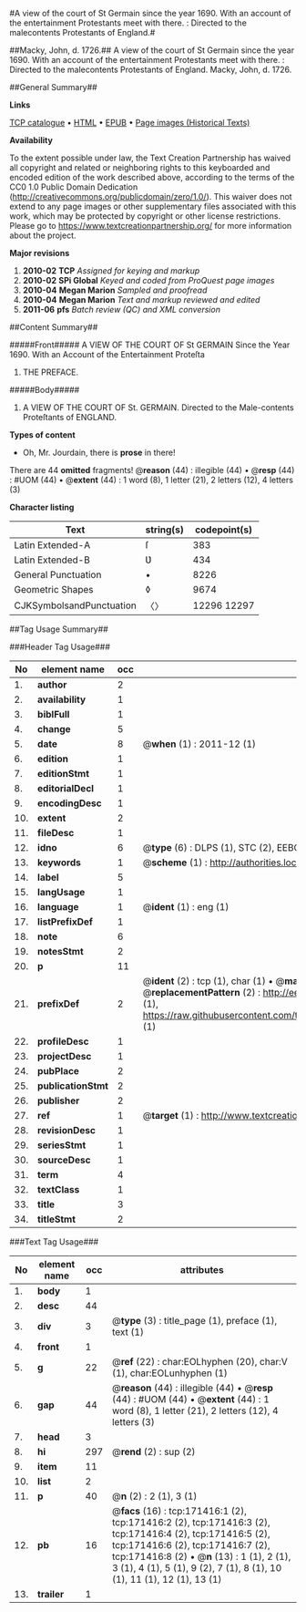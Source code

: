 #A view of the court of St Germain since the year 1690. With an account of the entertainment Protestants meet with there. : Directed to the malecontents Protestants of England.#

##Macky, John, d. 1726.##
A view of the court of St Germain since the year 1690. With an account of the entertainment Protestants meet with there. : Directed to the malecontents Protestants of England.
Macky, John, d. 1726.

##General Summary##

**Links**

[TCP catalogue](http://www.ota.ox.ac.uk/tcp/)  • 
[HTML](http://tei.it.ox.ac.uk/tcp/Texts-HTML/free/A89/A89169.html)  • 
[EPUB](http://tei.it.ox.ac.uk/tcp/Texts-EPUB/free/A89/A89169.epub) • 
[Page images (Historical Texts)](https://historicaltexts.jisc.ac.uk/eebo-45097834e)

**Availability**

To the extent possible under law, the Text Creation Partnership has waived all copyright and related or neighboring rights to this keyboarded and encoded edition of the work described above, according to the terms of the CC0 1.0 Public Domain Dedication (http://creativecommons.org/publicdomain/zero/1.0/). This waiver does not extend to any page images or other supplementary files associated with this work, which may be protected by copyright or other license restrictions. Please go to https://www.textcreationpartnership.org/ for more information about the project.

**Major revisions**

1. __2010-02__ __TCP__ *Assigned for keying and markup*
1. __2010-02__ __SPi Global__ *Keyed and coded from ProQuest page images*
1. __2010-04__ __Megan Marion__ *Sampled and proofread*
1. __2010-04__ __Megan Marion__ *Text and markup reviewed and edited*
1. __2011-06__ __pfs__ *Batch review (QC) and XML conversion*

##Content Summary##

#####Front#####
A VIEW OF THE COURT OF St GERMAIN Since the Year 1690. With an Account of the Entertainment Proteſta
1. THE PREFACE.

#####Body#####

1. A VIEW OF THE COURT OF St. GERMAIN. Directed to the Male-contents Proteſtants of ENGLAND.

**Types of content**

  * Oh, Mr. Jourdain, there is **prose** in there!

There are 44 **omitted** fragments! 
 @__reason__ (44) : illegible (44)  •  @__resp__ (44) : #UOM (44)  •  @__extent__ (44) : 1 word (8), 1 letter (21), 2 letters (12), 4 letters (3)

**Character listing**


|Text|string(s)|codepoint(s)|
|---|---|---|
|Latin Extended-A|ſ|383|
|Latin Extended-B|Ʋ|434|
|General Punctuation|•|8226|
|Geometric Shapes|◊|9674|
|CJKSymbolsandPunctuation|〈〉|12296 12297|

##Tag Usage Summary##

###Header Tag Usage###

|No|element name|occ|attributes|
|---|---|---|---|
|1.|__author__|2||
|2.|__availability__|1||
|3.|__biblFull__|1||
|4.|__change__|5||
|5.|__date__|8| @__when__ (1) : 2011-12 (1)|
|6.|__edition__|1||
|7.|__editionStmt__|1||
|8.|__editorialDecl__|1||
|9.|__encodingDesc__|1||
|10.|__extent__|2||
|11.|__fileDesc__|1||
|12.|__idno__|6| @__type__ (6) : DLPS (1), STC (2), EEBO-CITATION (1), OCLC (1), VID (1)|
|13.|__keywords__|1| @__scheme__ (1) : http://authorities.loc.gov/ (1)|
|14.|__label__|5||
|15.|__langUsage__|1||
|16.|__language__|1| @__ident__ (1) : eng (1)|
|17.|__listPrefixDef__|1||
|18.|__note__|6||
|19.|__notesStmt__|2||
|20.|__p__|11||
|21.|__prefixDef__|2| @__ident__ (2) : tcp (1), char (1)  •  @__matchPattern__ (2) : ([0-9\-]+):([0-9IVX]+) (1), (.+) (1)  •  @__replacementPattern__ (2) : http://eebo.chadwyck.com/downloadtiff?vid=$1&page=$2 (1), https://raw.githubusercontent.com/textcreationpartnership/Texts/master/tcpchars.xml#$1 (1)|
|22.|__profileDesc__|1||
|23.|__projectDesc__|1||
|24.|__pubPlace__|2||
|25.|__publicationStmt__|2||
|26.|__publisher__|2||
|27.|__ref__|1| @__target__ (1) : http://www.textcreationpartnership.org/docs/. (1)|
|28.|__revisionDesc__|1||
|29.|__seriesStmt__|1||
|30.|__sourceDesc__|1||
|31.|__term__|4||
|32.|__textClass__|1||
|33.|__title__|3||
|34.|__titleStmt__|2||


###Text Tag Usage###

|No|element name|occ|attributes|
|---|---|---|---|
|1.|__body__|1||
|2.|__desc__|44||
|3.|__div__|3| @__type__ (3) : title_page (1), preface (1), text (1)|
|4.|__front__|1||
|5.|__g__|22| @__ref__ (22) : char:EOLhyphen (20), char:V (1), char:EOLunhyphen (1)|
|6.|__gap__|44| @__reason__ (44) : illegible (44)  •  @__resp__ (44) : #UOM (44)  •  @__extent__ (44) : 1 word (8), 1 letter (21), 2 letters (12), 4 letters (3)|
|7.|__head__|3||
|8.|__hi__|297| @__rend__ (2) : sup (2)|
|9.|__item__|11||
|10.|__list__|2||
|11.|__p__|40| @__n__ (2) : 2 (1), 3 (1)|
|12.|__pb__|16| @__facs__ (16) : tcp:171416:1 (2), tcp:171416:2 (2), tcp:171416:3 (2), tcp:171416:4 (2), tcp:171416:5 (2), tcp:171416:6 (2), tcp:171416:7 (2), tcp:171416:8 (2)  •  @__n__ (13) : 1 (1), 2 (1), 3 (1), 4 (1), 5 (1), 9 (2), 7 (1), 8 (1), 10 (1), 11 (1), 12 (1), 13 (1)|
|13.|__trailer__|1||
